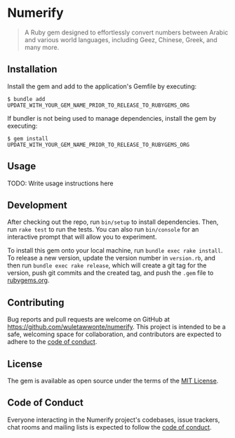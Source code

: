 # Numerify

> A Ruby gem designed to effortlessly convert numbers between Arabic and various world languages, including Geez, Chinese, Greek, and many more.
## Installation

Install the gem and add to the application's Gemfile by executing:

    $ bundle add UPDATE_WITH_YOUR_GEM_NAME_PRIOR_TO_RELEASE_TO_RUBYGEMS_ORG

If bundler is not being used to manage dependencies, install the gem by executing:

    $ gem install UPDATE_WITH_YOUR_GEM_NAME_PRIOR_TO_RELEASE_TO_RUBYGEMS_ORG

## Usage

TODO: Write usage instructions here

## Development

After checking out the repo, run `bin/setup` to install dependencies. Then, run `rake test` to run the tests. You can also run `bin/console` for an interactive prompt that will allow you to experiment.

To install this gem onto your local machine, run `bundle exec rake install`. To release a new version, update the version number in `version.rb`, and then run `bundle exec rake release`, which will create a git tag for the version, push git commits and the created tag, and push the `.gem` file to [rubygems.org](https://rubygems.org).

## Contributing

Bug reports and pull requests are welcome on GitHub at https://github.com/wuletawwonte/numerify. This project is intended to be a safe, welcoming space for collaboration, and contributors are expected to adhere to the [code of conduct](https://github.com/wuletawwonte/numerify/blob/master/CODE_OF_CONDUCT.md).

## License

The gem is available as open source under the terms of the [MIT License](https://opensource.org/licenses/MIT).

## Code of Conduct

Everyone interacting in the Numerify project's codebases, issue trackers, chat rooms and mailing lists is expected to follow the [code of conduct](https://github.com/wuletawwonte/numerify/blob/master/CODE_OF_CONDUCT.md).
